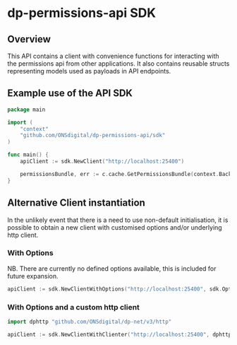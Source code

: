 # dp-permissions-api SDK

## Overview

This API contains a client with convenience functions for interacting with the permissions api from other applications.
It also contains reusable structs representing models used as payloads in API endpoints.

## Example use of the API SDK

```go
package main

import (
    "context"
    "github.com/ONSdigital/dp-permissions-api/sdk"
)

func main() {
    apiClient := sdk.NewClient("http://localhost:25400")

    permissionsBundle, err := c.cache.GetPermissionsBundle(context.Backgroud)
}
```

## Alternative Client instantiation

In the unlikely event that there is a need to use non-default initialisation, it is possible to obtain a new client with
customised options and/or underlying http client.

### With Options

NB. There are currently no defined options available, this is included for future expansion.

```go
apiClient := sdk.NewClientWithOptions("http://localhost:25400", sdk.Options{})
```

### With Options and a custom http client

```go
import dphttp "github.com/ONSdigital/dp-net/v3/http"

apiClient := sdk.NewClientWithClienter("http://localhost:25400", dphttp.NewClient(), sdk.Options{})
```
